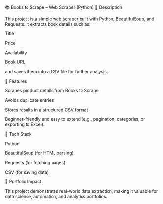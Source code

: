 📚 Books to Scrape – Web Scraper (Python)
🔹 Description

This project is a simple web scraper built with Python, BeautifulSoup, and Requests.
It extracts book details such as:

Title

Price

Availability

Book URL

and saves them into a CSV file for further analysis.

🔹 Features

Scrapes product details from Books to Scrape

Avoids duplicate entries

Stores results in a structured CSV format

Beginner-friendly and easy to extend (e.g., pagination, categories, or exporting to Excel).

🔹 Tech Stack

Python

BeautifulSoup (for HTML parsing)

Requests (for fetching pages)

CSV (for saving data)

🔹 Portfolio Impact

This project demonstrates real-world data extraction, making it valuable for data science, automation, and analytics portfolios.
